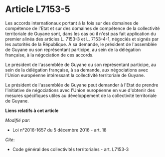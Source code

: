 # Article L7153-5

Les accords internationaux portant à la fois sur des domaines de compétence de l'Etat et sur des domaines de compétence de la
collectivité territoriale de Guyane sont, dans les cas où il n'est pas fait application du premier alinéa des articles L.
7153-3 et L. 7153-4-1, négociés et signés par les autorités de la République. A sa demande, le président de l'assemblée de
Guyane ou son représentant participe, au sein de la délégation française, à la négociation de ces accords. 

Le président de l'assemblée de Guyane ou son représentant participe, au sein de la délégation française, à sa demande, aux
négociations avec l'Union européenne intéressant la collectivité territoriale de Guyane. 

Le président de l'assemblée de Guyane peut demander à l'Etat de prendre l'initiative de négociations avec l'Union européenne
en vue d'obtenir des mesures spécifiques utiles au développement de la collectivité territoriale de Guyane.

**Liens relatifs à cet article**

_Modifié par_:

  - Loi n°2016-1657 du 5 décembre 2016 - art. 18

_Cite_:

  - Code général des collectivités territoriales - art. L7153-3
